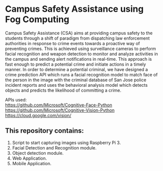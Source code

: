 # Campus Safety Assistance using Fog Computing

Campus Safety Assistance (CSA) aims at providing campus safety to the students through a shift of paradigm from dispatching law enforcement authorities in response to crime events towards a proactive way of preventing crimes. This is achieved using surveillance cameras to perform facial recognition and weapon detection to monitor and analyze activities in the campus and sending alert notifications in real-time. This approach is fast enough to predict a potential crime and initiate actions in a timely manner.
In order to determine a potential criminal, we have designed a crime prediction API which runs a facial recognition model to match face of the person in the image with the criminal database of San Jose police incident reports and uses the behavioral analysis model which detects objects and predicts the likelihood of committing a crime.  
  

APIs used:  
https://github.com/Microsoft/Cognitive-Face-Python  
https://github.com/Microsoft/Cognitive-Vision-Python  
https://cloud.google.com/vision/  
 
 
## This repository contains:  
1. Script to start capturing images using Raspberry Pi 3.  
2. Facial Detection and Recognition module.  
3. Object detection module.  
4. Web Application.  
5. Mobile Application.  
